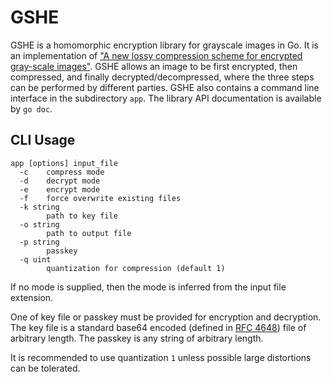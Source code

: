 # GSHE
GSHE is a homomorphic encryption library for grayscale images in Go. It is an implementation of ["A new lossy compression scheme for encrypted gray-scale images"][2]. GSHE allows an image to be first encrypted, then compressed, and finally decrypted/decompressed, where the three steps can be performed by different parties. GSHE also contains a command line interface in the subdirectory `app`. The library API documentation is available by `go doc`.

## CLI Usage
```
app [options] input_file
  -c    compress mode
  -d    decrypt mode
  -e    encrypt mode
  -f    force overwrite existing files
  -k string
        path to key file
  -o string
        path to output file
  -p string
        passkey
  -q uint
        quantization for compression (default 1)
```

If no mode is supplied, then the mode is inferred from the input file extension.

One of key file or passkey must be provided for encryption and decryption. The key file is a standard base64 encoded (defined in [RFC 4648][1]) file of arbitrary length. The passkey is any string of arbitrary length.

It is recommended to use quantization `1` unless possible large distortions can be tolerated.

[1]: https://www.rfc-editor.org/rfc/rfc4648.html
[2]: https://ieeexplore.ieee.org/document/6855035
